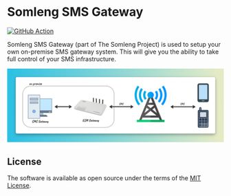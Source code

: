 # Somleng SMS Gateway

[![GitHub Action](https://github.com/somleng/sms-gateway/actions/workflows/build.yml/badge.svg)](https://github.com/somleng/sms-gateway/actions)

Somleng SMS Gateway (part of The Somleng Project) is used to setup your own on-premise SMS gateway system.
This will give you the ability to take full control of your SMS infrastructure.

![Somleng SMS Gateway](assets/diagram.png)

## License

The software is available as open source under the terms of the [MIT License](http://opensource.org/licenses/MIT).
